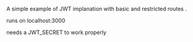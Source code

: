A simple example of JWT implanation with basic and restricted routes . 

runs on localhost:3000

needs a JWT_SECRET to work properly
